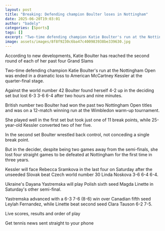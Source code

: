 ```yaml
---
layout: post
title: "Breaking: Defending champion Boulter loses in Nottingham"
date: 2025-06-20T19:03:01
author: "badely"
categories: [Sports]
tags: []
excerpt: "Two-time defending champion Katie Boulter's run at the Nottingham Open is ended in a dramatic loss to American McCartney Kessler at the quarter-final "
image: assets/images/8f8f9230c6ba47c400983938be339630.jpg
---
```


According to new developments, Katie Boulter has reached the second round of each of her past four Grand Slams

Two-time defending champion Katie Boulter's run at the Nottingham Open was ended in a dramatic loss to American McCartney Kessler at the quarter-final stage.

Against the world number 42 Boulter found herself 4-2 up in the deciding set but lost 6-3 3-6 6-4 after two hours and nine minutes.

British number two Boulter had won the past two Nottingham Open titles and was on a 12-match winning run at the Wimbledon warm-up tournament.

She played well in the first set but took just one of 11 break points, while 25-year-old Kessler converted two of her five.

In the second set Boulter wrestled back control, not conceding a single break point.

But in the decider, despite being two games away from the semi-finals, she lost  four straight games to be defeated at Nottingham for the first time in three years.

Kessler will face Rebecca Sramkova in the last four on Saturday after the unseeded Slovak beat Czech world number 30 Linda Noskova 3-6 6-4 6-4.

Ukraine's Dayana Yastremska will play Polish sixth seed Magda Linette in Saturday's other semi-final. 

Yastremska advanced with a 6-3 7-6 (8-6) win over Canadian fifth seed Leylah Fernandez, while Linette beat second seed Clara Tauson 6-2 7-5. 

Live scores, results and order of play

Get tennis news sent straight to your phone

